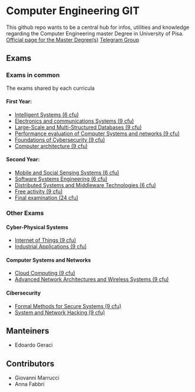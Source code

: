 # Computer Engineering GIT
This github repo wants to be a central hub for infos, utilities and knowledge regarding the Computer Engineering master Degree in University of Pisa.
[Official page for the Master Degree(s)](https://www.unipi.it/index.php/lauree/corso/10654)
[Telegram Group](https://t.me/+kmMNw1JDb_xmZmQ0)
## Exams
### Exams in common
The exams shared by each curricula 
#### First Year:
- [Intelligent Systems (6 cfu)](https://esami.unipi.it/esami2/programma.php?ad=75227&aa=2022)
- [Electronics and communications Systems (9 cfu)](https://esami.unipi.it/esami2/programma.php?ad=75232&aa=2022)
- [Large-Scale and Multi-Structured Databases (9 cfu)](https://esami.unipi.it/esami2/programma.php?ad=75233&aa=2022)
- [Performance evaluation of Computer Systems and networks (9 cfu)](https://esami.unipi.it/esami2/programma.php?ad=75231&aa=2022)
- [Foundations of Cybersecurity (9 cfu)](https://esami.unipi.it/esami2/programma.php?ad=75303&aa=2022)
- [Computer architecture (9 cfu)](https://esami.unipi.it/esami2/programma.php?ad=75222&aa=2022)
#### Second Year:
- [Mobile and Social Sensing Systems (6 cfu)](https://esami.unipi.it/esami2/programma.php?ad=75308&aa=2022)
- [Software Systems Engineering (6 cfu)](https://esami.unipi.it/esami2/programma.php?ad=75311&aa=2022)
- [Distributed Systems and Middleware Technologies (6 cfu)](https://esami.unipi.it/esami2/programma.php?ad=75235&aa=2022)
- [Free activity (9 cfu)](https://esami.unipi.it/esami2/programma.php?ad=75228&aa=2022)
- [Final examination (24 cfu)](https://esami.unipi.it/esami2/programma.php?ad=75229&aa=2022)
### Other Exams
#### Cyber-Physical Systems
- [Internet of Things (9 cfu)](https://esami.unipi.it/esami2/programma.php?ad=75307&aa=2022)
- [Industrial Applications (9 cfu)](https://esami.unipi.it/esami2/programma.php?ad=75304&aa=2022)
#### Computer Systems and Networks
- [Cloud Computing (9 cfu)](https://esami.unipi.it/esami2/programma.php?ad=75234&aa=2022)
- [Advanced Network Architectures and Wireless Systems (9 cfu)](https://esami.unipi.it/esami2/programma.php?ad=75226&aa=2022)
#### Cibersecurity
- [Formal Methods for Secure Systems (9 cfu)](https://esami.unipi.it/esami2/programma.php?ad=75302&aa=2022)
- [System and Network Hacking (9 cfu)](https://esami.unipi.it/esami2/programma.php?ad=75312&aa=2022)

## Manteiners
- Edoardo Geraci
## Contributors
- Giovanni Marrucci
- Anna Fabbri
